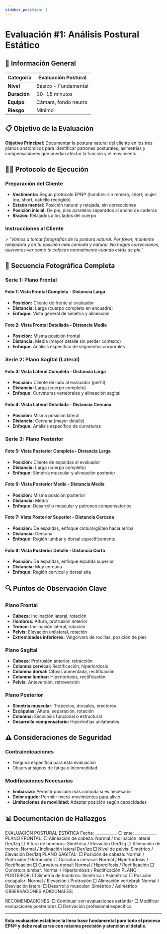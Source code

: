 ```yaml
---
sidebar_position: 1
---
```


# Evaluación #1: Análisis Postural Estático

## 🎯 Información General

| **Categoría** | Evaluación Postural |
|---|---|
| **Nivel** | Básico - Fundamental |
| **Duración** | 10-15 minutos |
| **Equipo** | Cámara, fondo neutro |
| **Riesgo** | Mínimo |

## 📋 Objetivo de la Evaluación

**Objetivo Principal:** Documentar la postura natural del cliente en los tres planos anatómicos para identificar patrones posturales, asimetrías y compensaciones que puedan afectar la función y el movimiento.

## 🏃‍♂️ Protocolo de Ejecución

### **Preparación del Cliente**
- **Vestimenta:** Según protocolo EPN® (hombre: sin remera, short; mujer: top, short, cabello recogido)
- **Estado mental:** Posición natural y relajada, sin correcciones
- **Posición inicial:** De pie, pies paralelos separados al ancho de caderas
- **Brazos:** Relajados a los lados del cuerpo

### **Instrucciones al Cliente**
&gt; *"Vamos a tomar fotografías de tu postura natural. Por favor, mantente relajado/a y en tu posición más cómoda y natural. No hagas correcciones, queremos ver cómo te colocas normalmente cuando estás de pie."*

## 📸 Secuencia Fotográfica Completa

### **Serie 1: Plano Frontal**

#### **Foto 1: Vista Frontal Completa - Distancia Larga**
- **Posición:** Cliente de frente al evaluador
- **Distancia:** Larga (cuerpo completo en encuadre)
- **Enfoque:** Vista general de simetría y alineación

#### **Foto 2: Vista Frontal Detallada - Distancia Media**
- **Posición:** Misma posición frontal
- **Distancia:** Media (mayor detalle sin perder contexto)
- **Enfoque:** Análisis específico de segmentos corporales

### **Serie 2: Plano Sagital (Lateral)**

#### **Foto 3: Vista Lateral Completa - Distancia Larga**
- **Posición:** Cliente de lado al evaluador (perfil)
- **Distancia:** Larga (cuerpo completo)
- **Enfoque:** Curvaturas vertebrales y alineación sagital

#### **Foto 4: Vista Lateral Detallada - Distancia Cercana**
- **Posición:** Misma posición lateral
- **Distancia:** Cercana (mayor detalle)
- **Enfoque:** Análisis específico de curvaturas

### **Serie 3: Plano Posterior**

#### **Foto 5: Vista Posterior Completa - Distancia Larga**
- **Posición:** Cliente de espaldas al evaluador
- **Distancia:** Larga (cuerpo completo)
- **Enfoque:** Simetría muscular y alineación posterior

#### **Foto 6: Vista Posterior Media - Distancia Media**
- **Posición:** Misma posición posterior
- **Distancia:** Media
- **Enfoque:** Desarrollo muscular y patrones compensatorios

#### **Foto 7: Vista Posterior Superior - Distancia Cercana**
- **Posición:** De espaldas, enfoque cintura/glúteo hacia arriba
- **Distancia:** Cercana
- **Enfoque:** Región lumbar y dorsal específicamente

#### **Foto 8: Vista Posterior Detalle - Distancia Corta**
- **Posición:** De espaldas, enfoque espalda superior
- **Distancia:** Muy cercana
- **Enfoque:** Región cervical y dorsal alta

## 🔍 Puntos de Observación Clave

### **Plano Frontal**
- **Cabeza:** Inclinación lateral, rotación
- **Hombros:** Altura, protrusión anterior
- **Tronco:** Inclinación lateral, rotación
- **Pelvis:** Elevación unilateral, rotación
- **Extremidades inferiores:** Valgo/varo de rodillas, posición de pies

### **Plano Sagital**
- **Cabeza:** Protrusión anterior, retracción
- **Columna cervical:** Rectificación, hiperlordosis
- **Columna dorsal:** Cifosis aumentada, rectificación
- **Columna lumbar:** Hiperlordosis, rectificación
- **Pelvis:** Anteversión, retroversión

### **Plano Posterior**
- **Simetría muscular:** Trapecios, dorsales, erectores
- **Escápulas:** Altura, separación, rotación
- **Columna:** Escoliosis funcional o estructural
- **Desarrollo compensatorio:** Hipertrofias unilaterales

## ⚠️ Consideraciones de Seguridad

### **Contraindicaciones**
- Ninguna específica para esta evaluación
- Observar signos de fatiga o incomodidad

### **Modificaciones Necesarias**
- **Embarazo:** Permitir posición más cómoda si es necesario
- **Dolor agudo:** Permitir micro-movimientos para alivio
- **Limitaciones de movilidad:** Adaptar posición según capacidades

## 📊 Documentación de Hallazgos
EVALUACIÓN POSTURAL ESTÁTICA Fecha: ___________ Cliente: ___________
PLANO FRONTAL: □ Alineación de cabeza: Normal / Inclinación lateral Der/Izq □ Altura de hombros: Simétrica / Elevación Der/Izq □ Alineación de tronco: Normal / Inclinación lateral Der/Izq □ Nivel de pelvis: Simétrico / Elevación Der/Izq
PLANO SAGITAL: □ Posición de cabeza: Normal / Protrusión / Retracción □ Curvatura cervical: Normal / Hiperlordosis / Rectificación □ Curvatura dorsal: Normal / Hipercifosis / Rectificación □ Curvatura lumbar: Normal / Hiperlordosis / Rectificación
PLANO POSTERIOR: □ Simetría de hombros: Simétrica / Asimétrica □ Posición escapular: Normal / Elevación / Protrusión □ Alineación vertebral: Normal / Desviación lateral □ Desarrollo muscular: Simétrico / Asimétrico
OBSERVACIONES ADICIONALES:

RECOMENDACIONES: □ Continuar con evaluaciones estándar □ Modificar evaluaciones posteriores □ Derivación profesional específica

---

**Esta evaluación establece la línea base fundamental para todo el proceso EPN® y debe realizarse con máxima precisión y atención al detalle.**
